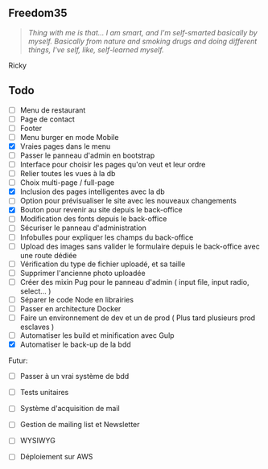 ## Freedom35

> *Thing with me is that... I am smart, and I'm self-smarted basically by myself.*
> *Basically from nature and smoking drugs and doing different things, I've self, like, self-learned myself.*

Ricky

## Todo

- [ ] Menu de restaurant
- [ ] Page de contact
- [ ] Footer
- [ ] Menu burger en mode Mobile
- [x] Vraies pages dans le menu
- [ ] Passer le panneau d'admin en bootstrap
- [ ] Interface pour choisir les pages qu'on veut et leur ordre
- [ ] Relier toutes les vues à la db
- [ ] Choix multi-page / full-page
- [x] Inclusion des pages intelligentes avec la db
- [ ] Option pour prévisualiser le site avec les nouveaux changements
- [x] Bouton pour revenir au site depuis le back-office
- [ ] Modification des fonts depuis le back-office
- [ ] Sécuriser le panneau d'administration
- [ ] Infobulles pour expliquer les champs du back-office
- [ ] Upload des images sans valider le formulaire depuis le back-office avec une route dédiée
- [ ] Vérification du type de fichier uploadé, et sa taille
- [ ] Supprimer l'ancienne photo uploadée
- [ ] Créer des mixin Pug pour le panneau d'admin ( input file, input radio, select... )
- [ ] Séparer le code Node en librairies
- [ ] Passer en architecture Docker
- [ ] Faire un environnement de dev et un de prod ( Plus tard plusieurs prod esclaves )
- [ ] Automatiser les build et minification avec Gulp
- [x] Automatiser le back-up de la bdd

Futur:
- [ ] Passer à un vrai système de bdd

- [ ] Tests unitaires

- [ ] Système d'acquisition de mail

- [ ] Gestion de mailing list et Newsletter

- [ ] WYSIWYG

- [ ] Déploiement sur AWS
